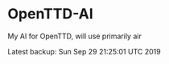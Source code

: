 # OpenTTD-AI
My AI for OpenTTD, will use primarily air

Latest backup: Sun Sep 29 21:25:01 UTC 2019
